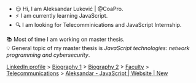- :smirk: Hi, I am Aleksandar Luković | @CoaPro.
- :zap: I am currently learning JavaScript.
- :mag: I am looking for Telecomminications and JavaScript Internship.

:books: Most of time I am working on master thesis. <br>
:bulb: General topic of my master thesis is *JavaScript technologies: network programming and cybersecurity*.


 [LinkedIn profile](https://linkedin.com/in/aleksandar-lukovic) > [Biography 1](https://aleksandarlukovic.herokuapp.com/profil/profile) > [Biography 2](https://aleksandarlukovic.herokuapp.com/root/opis´) > [Faculty](https://aleksandarlukovic.herokuapp.com/profil/faculty) > [Telecommunications](https://aleksandarlukovic.herokuapp.com/telekomunikacije) > [Aleksandar - JavaScript | Website | New](https://aleksandar-js.herokuapp.com)
